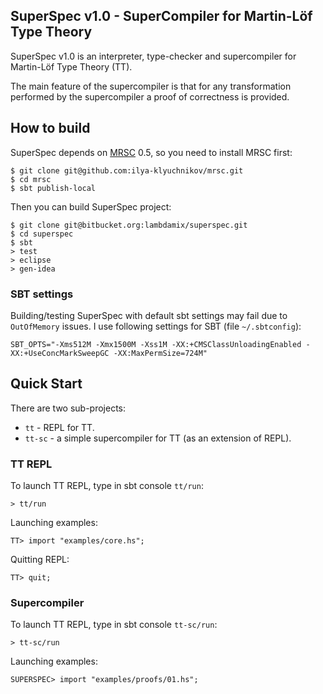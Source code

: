 ## SuperSpec v1.0 - SuperCompiler for Martin-Löf Type Theory

SuperSpec v1.0 is an interpreter, type-checker and supercompiler for Martin-Löf Type Theory (TT).

The main feature of the supercompiler is that for any transformation performed by
the supercompiler a proof of correctness is provided.

## How to build

SuperSpec depends on [MRSC](https://github.com/ilya-klyuchnikov/mrsc) 0.5, so you need to install MRSC first:


    $ git clone git@github.com:ilya-klyuchnikov/mrsc.git
    $ cd mrsc
    $ sbt publish-local

Then you can build SuperSpec project:

    $ git clone git@bitbucket.org:lambdamix/superspec.git
    $ cd superspec
    $ sbt
    > test
    > eclipse
    > gen-idea

### SBT settings
Building/testing SuperSpec with default sbt settings may fail due to `OutOfMemory` issues. I use following settings for SBT (file `~/.sbtconfig`):

    SBT_OPTS="-Xms512M -Xmx1500M -Xss1M -XX:+CMSClassUnloadingEnabled -XX:+UseConcMarkSweepGC -XX:MaxPermSize=724M"

## Quick Start

There are two sub-projects:

* `tt` - REPL for TT.
* `tt-sc` - a simple supercompiler for TT (as an extension of REPL).

### TT REPL

To launch TT REPL, type in sbt console `tt/run`:

    > tt/run

Launching examples:

    TT> import "examples/core.hs";

Quitting REPL:

    TT> quit;

### Supercompiler

To launch TT REPL, type in sbt console `tt-sc/run`:

    > tt-sc/run

Launching examples:

    SUPERSPEC> import "examples/proofs/01.hs";

